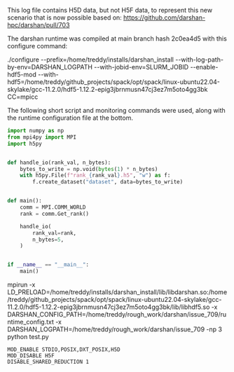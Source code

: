 This log file contains H5D data, but not H5F data,
to represent this new scenario that is now possible
based on:
https://github.com/darshan-hpc/darshan/pull/703

The darshan runtime was compiled at main branch hash
2c0ea4d5 with this configure command:

./configure --prefix=/home/treddy/installs/darshan_install --with-log-path-by-env=DARSHAN_LOGPATH --with-jobid-env=SLURM_JOBID --enable-hdf5-mod --with-hdf5=/home/treddy/github_projects/spack/opt/spack/linux-ubuntu22.04-skylake/gcc-11.2.0/hdf5-1.12.2-epig3jbrnmusn47cj3ez7m5oto4gg3bk CC=mpicc

The following short script and monitoring commands were used,
along with the runtime configuration file at the bottom.


```python
import numpy as np
from mpi4py import MPI
import h5py


def handle_io(rank_val, n_bytes):
    bytes_to_write = np.void(bytes(1) * n_bytes)
    with h5py.File(f"rank_{rank_val}.h5", "w") as f:
        f.create_dataset("dataset", data=bytes_to_write)


def main():
    comm = MPI.COMM_WORLD
    rank = comm.Get_rank()

    handle_io(
        rank_val=rank,
        n_bytes=5,
    )


if __name__ == "__main__":
    main()
```

mpirun -x LD_PRELOAD=/home/treddy/installs/darshan_install/lib/libdarshan.so:/home/treddy/github_projects/spack/opt/spack/linux-ubuntu22.04-skylake/gcc-11.2.0/hdf5-1.12.2-epig3jbrnmusn47cj3ez7m5oto4gg3bk/lib/libhdf5.so -x DARSHAN_CONFIG_PATH=/home/treddy/rough_work/darshan/issue_709/runtime_config.txt -x DARSHAN_LOGPATH=/home/treddy/rough_work/darshan/issue_709 -np 3 python test.py

```
MOD_ENABLE STDIO,POSIX,DXT_POSIX,H5D
MOD_DISABLE H5F
DISABLE_SHARED_REDUCTION 1
```
